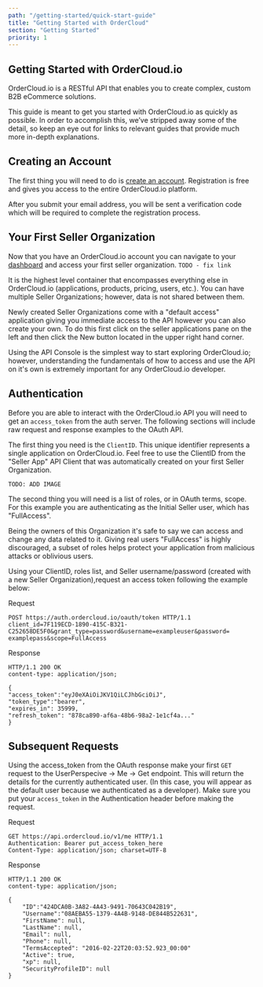 ```yaml
---
path: "/getting-started/quick-start-guide"
title: "Getting Started with OrderCloud"
section: "Getting Started"
priority: 1
---
```


## Getting Started with OrderCloud.io

OrderCloud.io is a RESTful API that enables you to create complex, custom B2B eCommerce solutions.

This guide is meant to get you started with OrderCloud.io as quickly as possible. In order to accomplish this, we’ve stripped away some of the detail, so keep an eye out for links to relevant guides that provide much more in-depth explanations.

## Creating an Account

The first thing you will need to do is [create an account](https://developer.ordercloud.io/register). Registration is free and gives you access to the entire OrderCloud.io platform.

After you submit your email address, you will be sent a verification code which will be required to complete the registration process.

## Your First Seller Organization

Now that you have an OrderCloud.io account you can navigate to your [dashboard](https://dashboard.ordercloud.io) and access your first <a ui-sref="platform-guides({sectionID:'getting-started',guideID:'introduction-to-ordercloud',detailID:'SupportsComplexCommerce'})">seller organization</a>. `TODO - fix link`

It is the highest level container that encompasses everything else in OrderCloud.io (applications, products, pricing, users, etc.). You can have multiple Seller Organizations; however, data is not shared between them.

Newly created Seller Organizations come with a "default access" application giving you immediate access to the API however you can also create your own. To do this first click on the seller applications pane on the left and then click the <label class="btn btn-sm btn-inline btn-success">New</label> button located in the upper right hand corner.

Using the API Console is the simplest way to start exploring OrderCloud.io; however, understanding the fundamentals of how to access and use the API on it's own is extremely important for any OrderCloud.io developer.

## Authentication

Before you are able to interact with the OrderCloud.io API you will need to get an `access_token` from the auth server. The following sections will include raw request and response examples to the OAuth API.

The first thing you need is the `ClientID`. This unique identifier represents a single application on OrderCloud.io. Feel free to use the ClientID from the "Seller App" API Client that was automatically created on your first Seller Organization.

`TODO: ADD IMAGE`

The second thing you will need is a list of roles, or in OAuth terms, scope. For this example you are authenticating as the Initial Seller user, which has "FullAccess".

Being the owners of this Organization it's safe to say we can access and change any data related to it. Giving real users "FullAccess" is highly discouraged, a subset of roles helps protect your application from malicious attacks or oblivious users.

Using your ClientID, roles list, and Seller username/password (created with a new Seller Organization),request an access token following the example below:

Request

```
POST https://auth.ordercloud.io/oauth/token HTTP/1.1
client_id=7F119ECD-1890-415C-B321-C252658DE5F0&grant_type=password&username=exampleuser&password=
examplepass&scope=FullAccess
```

Response
```
HTTP/1.1 200 OK
content-type: application/json;

{
"access_token":"eyJ0eXAiOiJKV1QiLCJhbGciOiJ",
"token_type":"bearer",
"expires_in": 35999,
"refresh_token": "878ca890-af6a-48b6-98a2-1e1cf4a..."
}
```

## Subsequent Requests

Using the access_token from the OAuth response make your first `GET` request to the UserPerspecive → Me → <a ui-sref="api-reference({sectionID: 'MeAndMyStuff', resourceID:'Me', endpointID: 'Get'})">Get</a> endpoint. This will return the details for the currently authenticated user. (In this case, you will appear as the default user because we authenticated as a developer). Make sure you put your `access_token` in the Authentication header before making the request.

Request

```
GET https://api.ordercloud.io/v1/me HTTP/1.1
Authentication: Bearer put_access_token_here
Content-Type: application/json; charset=UTF-8
```

Response

```
HTTP/1.1 200 OK
content-type: application/json;

{
    "ID":"424DCA0B-3A82-4A43-9491-70643C042B19",
    "Username":"08AEBA55-1379-4A4B-9148-DE844B522631",
    "FirstName": null,
    "LastName": null,
    "Email": null,
    "Phone": null,
    "TermsAccepted": "2016-02-22T20:03:52.923_00:00"
    "Active": true,
    "xp": null,
    "SecurityProfileID": null
}
```
